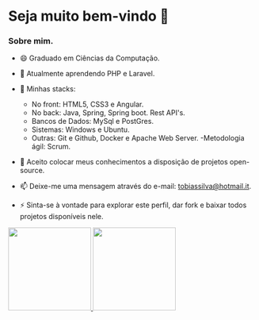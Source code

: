 # Seja muito bem-vindo 👋

<!--
**tobiassilva20/tobiassilva20** is a ✨ _special_ ✨ repository because its `README.md` (this file) appears on your GitHub profile.
-->
### Sobre mim.
- 😄 Graduado em Ciências da Computação.
- 🌱 Atualmente aprendendo PHP e Laravel.
- 🔭 Minhas stacks:
     - No front: HTML5, CSS3 e Angular.
     - No back: Java, Spring, Spring boot. Rest API's.
     - Bancos de Dados: MySql e PostGres.
     - Sistemas: Windows e Ubuntu.
     - Outras: Git e Github, Docker e Apache Web Server.
     -Metodologia ágil: Scrum.

- 👯 Aceito colocar meus conhecimentos a disposição de projetos open-source.
- 📫 Deixe-me uma mensagem através do e-mail: tobiassilva@hotmail.it.
- ⚡  Sinta-se à vontade para explorar este perfil, dar fork e baixar todos projetos disponíveis nele.

<div>
  <a href="https://github.com/tobiassilva20">
  <img height="167em" src="https://github-readme-stats.vercel.app/api?username=tobiassilva20&show_icons=true&theme=dracula&include_all_commits=true&count_private=true" />
  <img height="167em" src="https://github-readme-stats.vercel.app/api/top-langs/?username=tobiassilva20&layout=compact&langs_count=16&theme=dracula" />
</div>
